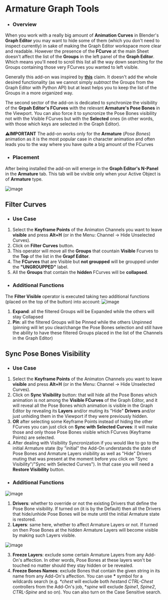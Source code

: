 # Armature Graph Tools
- ### Overview
When you work with a really big amount of **Animation Curves** in Blender's **Graph Editor** you may want to hide some of them (which you don't need to inspect currently) in sake of making the Graph Editor workspace more clear and readable.
However the presence of the **FCurve** at the main Sheet doesn't affect the list of the **Groups** in the left panel of the **Graph Editor**. Which means you'll need to scroll this list all the way down searching for the Groups containing those very FCurves you wanted to left visible.

Generally this add-on was inspired by [**this**](https://developer.blender.org/T71238) claim. It doesn't add the whole desired functionality (as we cannot simply *subtract* the Groups from the Graph Editor with Python API) but at least helps you to keep the list of the Groups in a more organized way.

The second sector of the add-on is dedicated to synchronize the visibility of the **Grpah Editor's FCurves** with the relevant **Armature's Pose Bones** in the Viewport. You can also force it to syncronize the Pose Bones visibility not with the Visible FCurves but with the **Selected** ones (in other words, with those which keys are selected in the Graph Editor).

⚠**IMPORTANT** The add-on works only for the **Armature** (*Pose Bones*) animation as it is the most popular case in character animation and often leads you to the way where you have quite a big amount of the FCurves

- ### Placement
After being installed the add-on will emerge in the **Graph Editor's N-Panel** in the **Armature** tab. This tab will be vivible only when your Active Object is of **Armature** type.

![image](https://user-images.githubusercontent.com/59086089/189882391-41b54c07-8dbe-4453-978b-4df82d9e3326.png)

## Filter Curves
- ### Use Case
1. Select the **Keyframe Points** of the Animaton Channels you want to leave **visible** and press **Alt+H** (or in the Menu: Channel -> Hide Unselected Curves).
2. Click on **Filter Curves** button.
3. This operator will move all the **Groups** that countain **Visible** Fcurves to the **Top** of the list in the **Grapf Editor**.
4. The **FCurves** that are Visible but **not groupped** will be groupped under the **"UNGROUPPED"** label.
5. All the **Groups** that contain the **hidden** FCurves will be **collapsed**.

- ### Additional Functions
The **Filter Visible** operator is executed taking two additional functions (placed on the top of the button) into account:
![image](https://user-images.githubusercontent.com/59086089/189882542-37ae9872-38ad-45f5-9025-6cb34e4b69a0.png)
  1. **Expand**: all the filtered Groups will be Expanded while the others will stay Collapsed
  2. **Pin**: all the filtered Groups will be Pinned while the others Unpinned (pinning will let you clear/change the Pose Bones selection and still have the ability to have these filtered Groups placed in the list of the Channels in the Graph Editor)
 
## Sync Pose Bones Visibility
- ### Use Case
1. Select the **Keyframe Points** of the Animaton Channels you want to leave **visible** and press **Alt+H** (or in the Menu: Channel -> Hide Unselected Curves).
2. Click on **Sync Visibility** button: that will hide all the Pose Bones which animation is not among the **Visible FCurves** of the Graph Editor, and it will reveal all the Pose Bones which animation is visible in the Graph Editor by revealing its **Layers** and/or muting its "Hide" **Drivers** and/or just unhiding them in the Viewport if they were previously hidden.
3. **OR** after selecting some Keyframe Points instead of hiding the other FCurves you can just click on **Sync with Selected Curves**: it will make those and only those Pose Bones visible which FCurves (Keyframe Points) are selected.
4. After dealing with Visibility Syncronization if you would like to go to the initial Armature state (by "initial" the Add-On understands the state of Pose Bones and Armature Layers visibility as well as "Hide" Drivers muting that was present at the moment before you click on "Sync Visibility"/"Sync with Selected Curves"). In that case you will need a **Restore Visibility** button.
- ### Additional Functions
![image](https://user-images.githubusercontent.com/59086089/189882622-e3af72c1-af46-4762-b40c-fba80707f8c3.png)

1. **Drivers**: whether to override or not the existing Drivers that define the Pose Bone visibility. If turned on (it is by the Default) then all the Drivers that hide/unhide Pose Bones will be mute until the initial Armature state is restored.
2. **Layers**: same here, whether to affect Armature Layers or not. If turned on then Pose Bones at the hidden Armature Layers will become visible by making such Layers visible.

![image](https://user-images.githubusercontent.com/59086089/189882645-eafc8ae7-ef66-45e7-b725-d8ef2cdb798a.png)

3. **Freeze Layers**: exclude some certain Armature Layers from any Add-On's affection. In other words, Pose Bones at these layers won't be touched no matter should they stay hidden or be revealed.
4. **Freeze Bones Names**: exclude Bones that contain the given string in its name from any Add-On's affection. You can use **\*** symbol for a wildcards search (e.g. *\*chest* will exclude both *hest*and *CTRL-Chest* controllers from the Add-On's job, **spine* will exclude *Spine1*, *Spine2*, *CTRL-Spine* and so on). You can also turn on the Case Sensitive search.
